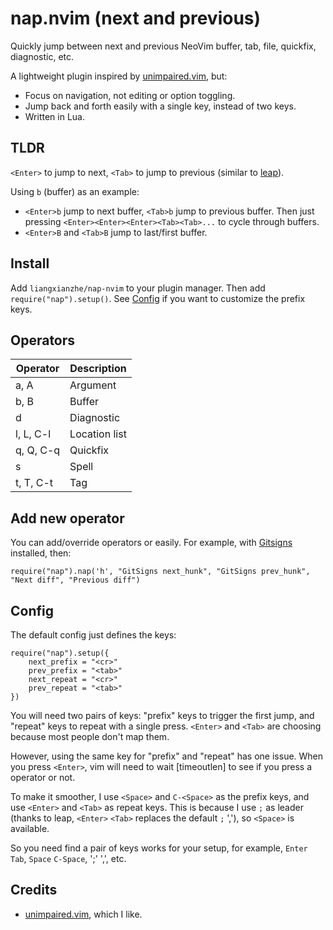 # nap.nvim (next and previous)

Quickly jump between next and previous NeoVim buffer, tab, file, quickfix, diagnostic, etc.

A lightweight plugin inspired by [unimpaired.vim](https://github.com/tpope/vim-unimpaired), but:
* Focus on navigation, not editing or option toggling.
* Jump back and forth easily with a single key, instead of two keys.
* Written in Lua.

## TLDR

`<Enter>` to jump to next, `<Tab>` to jump to previous (similar to [leap](https://github.com/ggandor/leap.nvim)).

Using `b` (buffer) as an example:

* `<Enter>b` jump to next buffer, `<Tab>b` jump to previous buffer. Then just pressing
`<Enter><Enter><Enter><Tab><Tab>...` to cycle through buffers.
* `<Enter>B` and `<Tab>B` jump to last/first buffer. 

## Install

Add `liangxianzhe/nap-nvim` to your plugin manager. Then add `require("nap").setup()`. See
[Config](#Config) if you want to customize the prefix keys.

## Operators

| Operator    | Description   |
| ----------- | -----------   |
| a, A        | Argument      |
| b, B        | Buffer        |
| d           | Diagnostic    |
| l, L, C-l   | Location list |
| q, Q, C-q   | Quickfix      |
| s           | Spell         |
| t, T, C-t   | Tag           |

## Add new operator

You can add/override operators or easily. For example, with [Gitsigns](https://github.com/lewis6991/gitsigns.nvim) installed, then:
```
require("nap").nap('h', "GitSigns next_hunk", "GitSigns prev_hunk", "Next diff", "Previous diff")
```

## Config

The default config just defines the keys:
```
require("nap").setup({
    next_prefix = "<cr>"
    prev_prefix = "<tab>"
    next_repeat = "<cr>"
    prev_repeat = "<tab>"
})
```
You will need two pairs of keys: "prefix" keys to trigger the first jump, and "repeat" keys to
repeat with a single press. `<Enter>` and `<Tab>` are choosing because most people don't map them.

However, using the same key for "prefix" and "repeat" has one issue. When you press `<Enter>`, vim
will need to wait [timeoutlen] to see if you press a operator or not. 

To make it smoother, I use `<Space>` and `C-<Space>` as the prefix keys, and use `<Enter>` and
`<Tab>` as repeat keys. This is because I use `;` as leader (thanks to leap, `<Enter>` `<Tab>`
replaces the default `;` ','), so `<Space>` is available.

So you need find a pair of keys works for your setup, for example, `Enter` `Tab`, `Space` `C-Space`,
';' ',', etc.

## Credits

* [unimpaired.vim](https://github.com/tpope/vim-unimpaired), which I like. 
